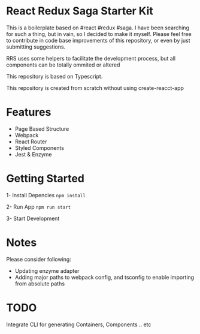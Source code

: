 # React Redux Saga Starter Kit

This is a boilerplate based on #react #redux #saga. I have been searching for
such a thing, but in vain, so I decided to make it myself. Please feel free to
contribute in code base improvements of this repository, or even by just
submitting suggestions.

RRS uses some helpers to facilitate the development process, but all components
can be totally ommited or altered

This repository is based on Typescript.

This repository is created from scratch without using create-reacct-app

# Features

- Page Based Structure
- Webpack
- React Router
- Styled Components
- Jest & Enzyme

# Getting Started

1- Install Depencies `npm install`

2- Run App `npm run start`

3- Start Development

# Notes

Please consider following:

- Updating enzyme adapter
- Adding major paths to webpack config, and tsconfig to enable importing from
  absolute paths

# TODO

Integrate CLI for generating Containers, Components .. etc
